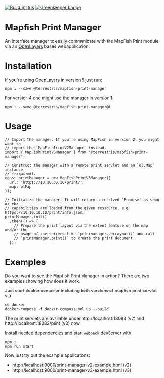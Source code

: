 [![Build Status](https://travis-ci.com/terrestris/mapfish-print-manager.svg?branch=master)](https://travis-ci.com/terrestris/mapfish-print-manager) [![Greenkeeper badge](https://badges.greenkeeper.io/terrestris/mapfish-print-manager.svg)](https://greenkeeper.io/)

# Mapfish Print Manager

An interface manager to easily communicate with the MapFish Print module via
an [OpenLayers](https://openlayers.org/) based webapplication.

# Installation

If you're using OpenLayers in version 5 just run:

```
npm i --save @terrestris/mapfish-print-manager
```

For version 4 one might use the manager in version 1:

```
npm i --save @terrestris/mapfish-print-manager@1
```

# Usage

```
// Import the manager. If you're using MapFish in version 2, you might want to
// import the `MapFishPrintV2Manager` instead.
import { MapFishPrintV3Manager } from '@terrestris/mapfish-print-manager';

// Construct the manager with a remote print servlet and an `ol.Map` instance
// (required).
const printManager = new MapFishPrintV3Manager({
  url: 'https://10.10.10.10/print/',
  map: olMap
});

// Initialize the manager. It will return a resolved `Promise` as soon as the
// capabilities are loaded from the given ressource, e.g. https://10.10.10.10/print/info.json.
printManager.init()
  .then(() => {
    // Prepare the print layout via the extent feature on the map and/or the
    // usage of the setters like `printManager.setLayout()` and call
    // `printManager.print()` to create the print document.
  });
```

# Examples

Do you want to see the Mapfish Print Manager in action? There are two examples
showing how does it work.

Just start docker container including both versions of mapfish print servlet via

```
cd docker
docker-compose -f docker-compose.yml up --build
```

The print servlets are available under http://localhost:18083 (v2) and
http://localhost:18082/print (v3) now.

Install needed dependencies and start `webpack` devServer with

```
npm i
npm run start
```

Now just try out the example applications:
* http://localhost:9000/print-manager-v2-example.html (v2)
* http://localhost:9000/print-manager-v3-example.html (v3)
